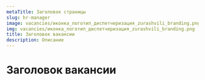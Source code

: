 ```yaml
---
metaTitle: Заголовок страницы
slug: hr-manager
image: vacancies/иконка_логотип_диспетчеризация_zurashvili_branding.png
img: vacancies/иконка_логотип_диспетчеризация_zurashvili_branding.png
title: Заголовок вакансии
description: Описание
---
```

# Заголовок вакансии